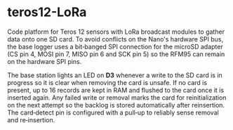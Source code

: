 # teros12-LoRa
Code platform for Teros 12 sensors with LoRa broadcast modules to gather data onto
one SD card. To avoid conflicts on the Nano's hardware SPI bus, the base logger
uses a bit‑banged SPI connection for the microSD adapter (CS pin 4, MOSI pin 7,
MISO pin 6 and SCK pin 5) so the RFM95 can remain on the hardware SPI pins.

The base station lights an LED on **D3** whenever a write to the SD card is in
progress so it is clear when removing the card is unsafe. If no card is
present, up to 16 records are kept in RAM and flushed to the card once it is
inserted again. Any failed write or removal marks the card for
reinitialization on the next attempt so the backlog is stored automatically
after reinsertion. The card‑detect pin is configured with a pull‑up to
reliably sense removal and re‑insertion.
